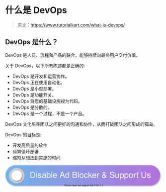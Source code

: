 # 什么是 DevOps

> 原文：<https://www.tutorialkart.com/what-is-devops/>

## DevOps 是什么？

DevOps 是人员、流程和产品的联合，能够持续向最终用户交付价值。

关于 DevOps，以下所有陈述都是正确的:

*   DevOps 是开发和运营协作。
*   DevOps 正在使用自动化。
*   DevOps 是小型部署。
*   DevOps 是功能开关。
*   DevOps 将您的基础设施视为代码。
*   DevOps 是分散的。
*   DevOps 是一个过程，不是一个产品。

DevOps 文化培养团队之间更好的沟通和协作，从而打破团队之间形成的孤岛。

DevOps 的目标是:

*   开发高质量的软件
*   频繁循环部署
*   缩短从想法到实施的时间

[![](img/925da31b32d6bc3827932f6c8afb11bb.png)](https://www.tutorialkart.com/)
